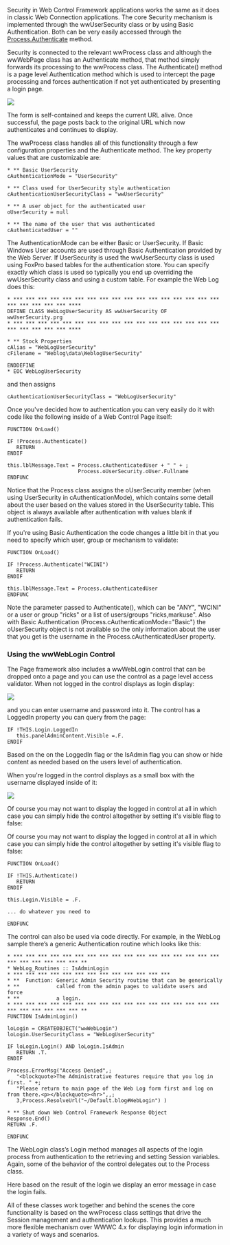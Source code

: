 ﻿Security in Web Control Framework applications works the same as it does in classic Web Connection applications. The core Security mechanism is implemented through the wwUserSecurity class or by using Basic Authentication. Both can be very easily accessed through the [Process.Authenticate](vfps://Topic/_1P10UVIG9) method.

Security is connected to the relevant wwProcess class and although the wwWebPage class has an Authenticate method, that method simply forwards its processing to the wwProcess class. The Authenticate() method is a page level Authentication method which is used to intercept the page processing and forces authentication if not yet authenticated by presenting a login page.

![](IMAGES%5CWebControls%5CLoginProcessForm.png)

The form is self-contained and keeps the current URL alive. Once successful, the page posts back to the original URL which now authenticates and continues to display.

The wwProcess class handles all of this functionality through a few configuration properties and the Authenticate method. The key property values that are customizable are:

```foxpro
* ** Basic UserSecurity
cAuthenticationMode = "UserSecurity"

* ** Class used for UserSecurity style authentication
cAuthenticationUserSecurityClass = "wwUserSecurity" 

* ** A user object for the authenticated user
oUserSecurity = null

* ** The name of the user that was authenticated
cAuthenticatedUser = ""
```

The AuthenticationMode can be either Basic or UserSecurity. If Basic Windows User accounts are used through Basic Authentication provided by the Web Server. If UserSecurity is used the wwUserSecurty class is used using FoxPro based tables for the authentication store. You can specify exactly which class is used so typically you end up overriding the wwUserSecurity class and using a custom table. For example the Web Log does this:

```foxpro
* *** *** *** *** *** *** *** *** *** *** *** *** *** *** *** *** *** *** *** *** *** *** ****
DEFINE CLASS WebLogUserSecurity AS wwUserSecurity OF wwUserSecurity.prg
* *** *** *** *** *** *** *** *** *** *** *** *** *** *** *** *** *** *** *** *** *** *** ****

* ** Stock Properties
cAlias = "WebLogUserSecurity"
cFilename = "Weblog\data\WeblogUserSecurity"

ENDDEFINE
* EOC WebLogUserSecurity
```

and then assigns 

```foxpro
cAuthenticationUserSecurityClass = "WebLogUserSecurity"
```

Once you've decided how to authentication you can very easily do it with code like the following inside of a Web Control Page itself:
```foxpro
FUNCTION OnLoad()

IF !Process.Authenticate()
   RETURN
ENDIF

this.lblMessage.Text = Process.cAuthenticatedUser + " " + ;
                       Process.oUserSecurity.oUser.Fullname
ENDFUNC
```

Notice that the Process class assigns the oUserSecurity member (when using UserSecurity in cAuthenticationMode), which contains some detail about the user based on the values stored in the UserSecurity table. This object is always available after authentication with values blank if authentication fails.

If you're using Basic Authentication the code changes a little bit in that you need to specify which user, group or mechanism to validate:

```foxpro
FUNCTION OnLoad()

IF !Process.Authenticate("WCINI")
   RETURN
ENDIF

this.lblMessage.Text = Process.cAuthenticatedUser 
ENDFUNC
```

Note the parameter passed to Authenticate(), which can be "ANY", "WCINI" or a user or group "ricks" or a list of users/groups "ricks,markuse". Also with Basic Authentication (Process.cAuthenticationMode="Basic") the oUserSecurity object is not available so the only information about the user that you get is the username in the Process.cAuthenticatedUser property.

### Using the wwWebLogin Control
The Page framework also includes a wwWebLogin control that can be dropped onto a page and you can use the control as a page level access validator. When not logged in the control displays as login display:

![](IMAGES%5CWebControls%5CLoginControlLogin.png)

and you can enter username and password into it. The control has a LoggedIn property you can query from the page:

```foxpro
IF !THIS.Login.LoggedIn
   this.panelAdminContent.Visible =.F.   
ENDIF
```

Based on the on the LoggedIn flag or the IsAdmin flag you can show or hide content as needed based on the users level of authentication. 

When you're logged in the control displays as a small box with the username displayed inside of it:

![](IMAGES%5CWebControls%5CLoginControlShowUser.png)

Of course you may not want to display the logged in control at all in which case you can simply hide the control altogether by setting it's visible flag to false:

Of course you may not want to display the logged in control at all in which case you can simply hide the control altogether by setting it's visible flag to false:

```foxpro
FUNCTION OnLoad()

IF !THIS.Authenticate()
   RETURN
ENDIF 

this.Login.Visible = .F.

... do whatever you need to

ENDFUNC
```

The control can also be used via code directly. For example, in the WebLog sample there’s a generic Authentication routine which looks like this:

```foxpro
* *** *** *** *** *** *** *** *** *** *** *** *** *** *** *** *** *** *** *** *** *** *** *** **
* WebLog_Routines :: IsAdminLogin
* *** *** *** *** *** *** *** *** *** *** *** *** ***
* **  Function: Generic Admin Security routine that can be generically
* **            called from the admin pages to validate users and force
* **            a login.
* *** *** *** *** *** *** *** *** *** *** *** *** *** *** *** *** *** *** *** *** *** *** *** **
FUNCTION IsAdminLogin()

loLogin = CREATEOBJECT("wwWebLogin")
loLogin.UserSecurityClass = "WebLogUserSecurity"

IF loLogin.Login() AND loLogin.IsAdmin
   RETURN .T.
ENDIF

Process.ErrorMsg("Access Denied",;
   "<blockquote>The Administrative features require that you log in first. " +;
   "Please return to main page of the Web Log form first and log on from there.<p></blockquote><hr>",,;
   3,Process.ResolveUrl("~/Default.blog#WebLogin") )

* ** Shut down Web Control Framework Response Object
Response.End()
RETURN .F.

ENDFUNC
```

The WebLogin class’s Login method manages all aspects of the login process from authentication to the retrieving and setting Session variables. Again, some of the behavior of the control delegates out to the Process class. 

Here based on the result of the login we display an error message in case the login fails.

All of these classes work together and behind the scenes the core functionality is based on the wwProcess class settings that drive the Session management and authentication lookups. This provides a much more flexible mechanism over WWWC 4.x for displaying login information in a variety of ways and scenarios.